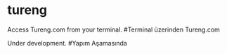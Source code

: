 # tureng
Access Tureng.com from your terminal.   #Terminal üzerinden Tureng.com

Under development.                      #Yapım Aşamasında
